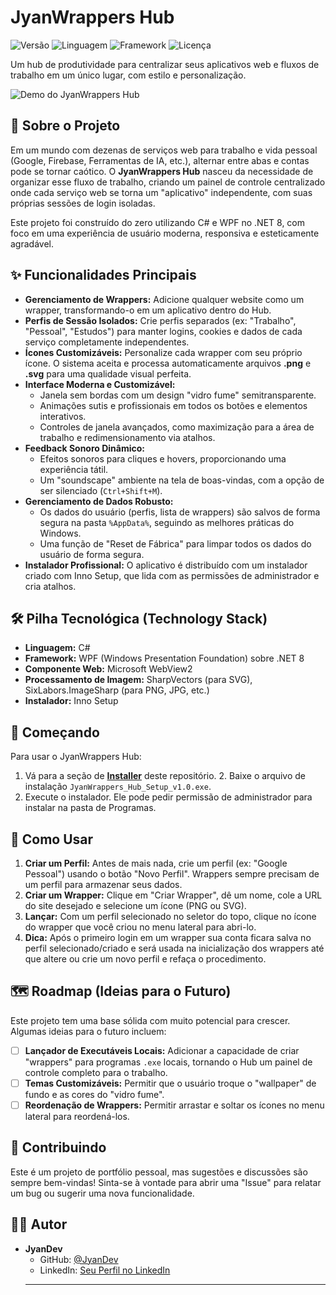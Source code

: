 # JyanWrappers Hub

![Versão](https://img.shields.io/badge/versão-1.0-blue)
![Linguagem](https://img.shields.io/badge/linguagem-C%23-blueviolet)
![Framework](https://img.shields.io/badge/framework-WPF%20%7C%20.NET%208-orange)
![Licença](https://img.shields.io/badge/licença-MIT-green)

Um hub de produtividade para centralizar seus aplicativos web e fluxos de trabalho em um único lugar, com estilo e personalização.

![Demo do JyanWrappers Hub](https://github.com/user-attachments/assets/9f168bb4-0c3d-4d1d-a5d4-d8813cf8e5a7
)  

## 🚀 Sobre o Projeto

Em um mundo com dezenas de serviços web para trabalho e vida pessoal (Google, Firebase, Ferramentas de IA, etc.), alternar entre abas e contas pode se tornar caótico. O **JyanWrappers Hub** nasceu da necessidade de organizar esse fluxo de trabalho, criando um painel de controle centralizado onde cada serviço web se torna um "aplicativo" independente, com suas próprias sessões de login isoladas.

Este projeto foi construído do zero utilizando C# e WPF no .NET 8, com foco em uma experiência de usuário moderna, responsiva e esteticamente agradável.

## ✨ Funcionalidades Principais

* **Gerenciamento de Wrappers:** Adicione qualquer website como um wrapper, transformando-o em um aplicativo dentro do Hub.
* **Perfis de Sessão Isolados:** Crie perfis separados (ex: "Trabalho", "Pessoal", "Estudos") para manter logins, cookies e dados de cada serviço completamente independentes.
* **Ícones Customizáveis:** Personalize cada wrapper com seu próprio ícone. O sistema aceita e processa automaticamente arquivos **.png** e **.svg** para uma qualidade visual perfeita.
* **Interface Moderna e Customizável:**
    * Janela sem bordas com um design "vidro fume" semitransparente.
    * Animações sutis e profissionais em todos os botões e elementos interativos.
    * Controles de janela avançados, como maximização para a área de trabalho e redimensionamento via atalhos.
* **Feedback Sonoro Dinâmico:**
    * Efeitos sonoros para cliques e hovers, proporcionando uma experiência tátil.
    * Um "soundscape" ambiente na tela de boas-vindas, com a opção de ser silenciado (`Ctrl+Shift+M`).
* **Gerenciamento de Dados Robusto:**
    * Os dados do usuário (perfis, lista de wrappers) são salvos de forma segura na pasta `%AppData%`, seguindo as melhores práticas do Windows.
    * Uma função de "Reset de Fábrica" para limpar todos os dados do usuário de forma segura.
* **Instalador Profissional:** O aplicativo é distribuído com um instalador criado com Inno Setup, que lida com as permissões de administrador e cria atalhos.

## 🛠️ Pilha Tecnológica (Technology Stack)

* **Linguagem:** C#
* **Framework:** WPF (Windows Presentation Foundation) sobre .NET 8
* **Componente Web:** Microsoft WebView2
* **Processamento de Imagem:** SharpVectors (para SVG), SixLabors.ImageSharp (para PNG, JPG, etc.)
* **Instalador:** Inno Setup

## 🏁 Começando

Para usar o JyanWrappers Hub:

1.  Vá para a seção de [**Installer**](https://github.com/JyanDev/Hub-Wrappers/tree/main/Installer) deste repositório.
    2.  Baixe o arquivo de instalação `JyanWrappers_Hub_Setup_v1.0.exe`.
3.  Execute o instalador. Ele pode pedir permissão de administrador para instalar na pasta de Programas.

## 📖 Como Usar

1.  **Criar um Perfil:** Antes de mais nada, crie um perfil (ex: "Google Pessoal") usando o botão "Novo Perfil". Wrappers sempre precisam de um perfil para armazenar seus dados.
2.  **Criar um Wrapper:** Clique em "Criar Wrapper", dê um nome, cole a URL do site desejado e selecione um ícone (PNG ou SVG).
3.  **Lançar:** Com um perfil selecionado no seletor do topo, clique no ícone do wrapper que você criou no menu lateral para abri-lo.
4. **Dica:** Após o primeiro login em um wrapper sua conta ficara salva no perfil selecionado/criado e será usada na inicialização dos wrappers até que altere ou crie um novo perfil e refaça o procedimento.

## 🗺️ Roadmap (Ideias para o Futuro)

Este projeto tem uma base sólida com muito potencial para crescer. Algumas ideias para o futuro incluem:

* [ ] **Lançador de Executáveis Locais:** Adicionar a capacidade de criar "wrappers" para programas `.exe` locais, tornando o Hub um painel de controle completo para o trabalho.
* [ ] **Temas Customizáveis:** Permitir que o usuário troque o "wallpaper" de fundo e as cores do "vidro fume".
* [ ] **Reordenação de Wrappers:** Permitir arrastar e soltar os ícones no menu lateral para reordená-los.

## 🤝 Contribuindo

Este é um projeto de portfólio pessoal, mas sugestões e discussões são sempre bem-vindas! Sinta-se à vontade para abrir uma "Issue" para relatar um bug ou sugerir uma nova funcionalidade.

## 👨‍💻 Autor

* **JyanDev**
    * GitHub: [@JyanDev](https://github.com/JyanDev)
    * LinkedIn: [Seu Perfil no LinkedIn](https://www.linkedin.com/in/jyan-silva) 
    ---

